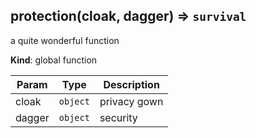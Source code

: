 <a name="protection"></a>
## protection(cloak, dagger) ⇒ `survival`
a quite wonderful function

**Kind**: global function  

| Param  | Type     | Description  |
| ------ | -------- | ------------ |
| cloak  | `object` | privacy gown |
| dagger | `object` | security     |


